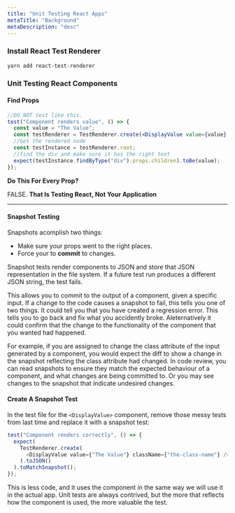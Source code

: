 ```yaml
---
title: "Unit Testing React Apps"
metaTitle: "Background"
metaDescription: "desc"
---
```


### Install React Test Renderer

```bash
yarn add react-test-renderer
```

### Unit Testing React Components

#### Find Props

```jsx
//DO NOT test like this.
test("Component renders value", () => {
  const value = "The Value";
  const testRenderer = TestRenderer.create(<DisplayValue value={value} />);
  //Get the rendered node
  const testInstance = testRenderer.root;
  //find the div and make sure it has the right text
  expect(testInstance.findByType("div").props.children).toBe(value);
});
```

**Do This For Every Prop?**

FALSE. **That Is Testing React, Not Your Application**

---

#### Snapshot Testing

Snapshots acomplish two things:

- Make sure your props went to the right places.
- Force your to **commit** to changes.

Snapshot tests render components to JSON and store that JSON representation in the file system. If a future test run produces a different JSON string, the test fails.

This allows you to commit to the output of a component, given a specific input. If a change to the code causes a snapshot to fail, this tells you one of two things. It could tell you that you have created a regression error. This tells you to go back and fix what you accidently broke. Aleternatively it could confirm that the change to the functionality of the component that you wanted had happened.

For example, if you are assigned to change the class attribute of the input generated by a component, you would expect the diff to show a change in the snapshot reflecting the class attribute had changed. In code review, you can read snapshots to ensure they match the expected behaviour of a component, and what changes are being committed to. Or you may see changes to the snapshot that indicate undesired changes.

#### Create A Snapshot Test

In the test file for the `<DisplayValue>` component, remove those messy tests from last time and replace it with a snapshot test:

```javascript
test("Component renders correctly", () => {
  expect(
    TestRenderer.create(
      <DisplayValue value={"The Value"} className={"the-class-name"} />
    ).toJSON()
  ).toMatchSnapshot();
});
```

This is less code, and it uses the component in the same way we will use it in the actual app. Unit tests are always contrived, but the more that reflects how the component is used, the more valuable the test.

